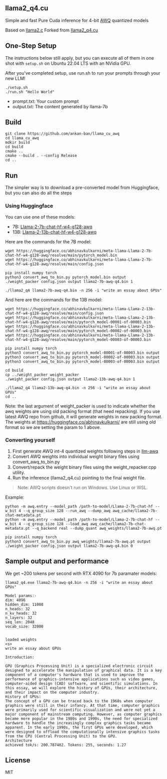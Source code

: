 ## llama2_q4.cu

Simple and fast Pure Cuda inference for 4-bit [AWQ](https://github.com/mit-han-lab/llm-awq) quantized models

Based on [llama2.c](https://github.com/karpathy/llama2.c)
Forked from [llama2_q4.cu](https://github.com/ankan-ban/llama_cu_awq)

## One-Step Setup

The instructions below still apply, but you can execute all of them in one shot with `setup.sh` on Ubuntu 22.04 LTS with an NVidia GPU.

After you've completed setup, use run.sh to run your prompts through your new LLM!

```
./setup.sh
./run.sh "Hello World"
```

* prompt.txt: Your custom prompt
* output.txt: The content generated by llama-7b

## Build

```
git clone https://github.com/ankan-ban/llama_cu_awq
cd llama_cu_awq
mdkir build
cd build
cmake ..
cmake --build . --config Release
cd ..
```

## Run

The simpler way is to download a pre-converted model from Huggingface, but you can also do all the steps

### Using Huggingface

You can use one of these models:

* 7B: [Llama-2-7b-chat-hf-w4-g128-awq](https://huggingface.co/abhinavkulkarni/meta-llama-Llama-2-7b-chat-hf-w4-g128-awq)
* 13B: [Llama-2-13b-chat-hf-w4-g128-awq](https://huggingface.co/abhinavkulkarni/meta-llama-Llama-2-13b-chat-hf-w4-g128-awq)

Here are the commands for the 7B model:

```
wget https://huggingface.co/abhinavkulkarni/meta-llama-Llama-2-7b-chat-hf-w4-g128-awq/resolve/main/pytorch_model.bin
wget https://huggingface.co/abhinavkulkarni/meta-llama-Llama-2-7b-chat-hf-w4-g128-awq/resolve/main/config.json

pip install numpy torch
python3 convert_awq_to_bin.py pytorch_model.bin output
./weight_packer config.json output llama2-7b-awq-q4.bin 1

./llama2_q4 llama2-7b-awq-q4.bin -n 256 -i "write an essay about GPUs"
```

And here are the commands for the 13B model:

```
wget https://huggingface.co/abhinavkulkarni/meta-llama-Llama-2-13b-chat-hf-w4-g128-awq/resolve/main/config.json
wget https://huggingface.co/abhinavkulkarni/meta-llama-Llama-2-13b-chat-hf-w4-g128-awq/resolve/main/pytorch_model-00001-of-00003.bin
wget https://huggingface.co/abhinavkulkarni/meta-llama-Llama-2-13b-chat-hf-w4-g128-awq/resolve/main/pytorch_model-00002-of-00003.bin
wget https://huggingface.co/abhinavkulkarni/meta-llama-Llama-2-13b-chat-hf-w4-g128-awq/resolve/main/pytorch_model-00003-of-00003.bin

pip install numpy torch
python3 convert_awq_to_bin.py pytorch_model-00001-of-00003.bin output
python3 convert_awq_to_bin.py pytorch_model-00002-of-00003.bin output
python3 convert_awq_to_bin.py pytorch_model-00003-of-00003.bin output

cd build
cp ../weight_packer weight_packer
./weight_packer config.json output llama2-13b-awq-q4.bin 1

./llama2_q4 llama2-13b-awq-q4.bin -n 256 -i "write an essay about GPUs"
cd ..
```
Note: the last argument of weight_packer is used to indicate whether the awq weights are using old packing format (that need repacking). If you use latest AWQ repo from github, it will generate weights in new packing format. The weights at https://huggingface.co/abhinavkulkarni/ are still using old format so we are setting the param to 1 above.


### Converting yourself

1. First generate AWQ int-4 quantized weights following steps in [llm-awq](https://github.com/mit-han-lab/llm-awq)
2. Convert AWQ weights into individual weight binary files using convert_awq_to_bin.py
3. Convert/repack the weight binary files using the weight_repacker.cpp utility.
4. Run the inference (llama2_q4.cu) pointing to the final weight file.

> Note: AWQ scripts doesn't run on Windows. Use Linux or WSL.

Example:

```
python -m awq.entry --model_path /path-to-model/Llama-2-7b-chat-hf --w_bit 4 --q_group_size 128 --run_awq --dump_awq awq_cache/llama2-7b-chat-metadata.pt
python -m awq.entry --model_path /path-to-model/Llama-2-7b-chat-hf --w_bit 4 --q_group_size 128 --load_awq awq_cache/llama2-7b-chat-metadata.pt --q_backend real --dump_quant awq_weights/llama2-7b-awq.pt

pip install numpy torch
python3 convert_awq_to_bin.py awq_weights/llama2-7b-awq.pt output
./weight_packer config.json output llama2-7b-awq-q4.bin 0
```


## Sample output and performance

We get ~200 tokens per second with RTX 4090 for 7b paramater models:

```
llama2_q4.exe llama2-7b-awq-q4.bin -n 256 -i "write an essay about GPUs"

Model params:-
dim: 4096
hidden_dim: 11008
n_heads: 32
n_kv_heads: 32
n_layers: 32
seq_len: 2048
vocab_size: 32000


loaded weights
<s>
write an essay about GPUs

Introduction:

GPU (Graphics Processing Unit) is a specialized electronic circuit designed to accelerate the manipulation of graphical data. It is a key component of a computer's hardware that is used to improve the performance of graphics-intensive applications such as video games, computer-aided design (CAD) software, and scientific simulations. In this essay, we will explore the history of GPUs, their architecture, and their impact on the computer industry.
History of GPUs:
The concept of a GPU can be traced back to the 1960s when computer graphics were still in their infancy. At that time, computer graphics were primarily used for scientific visualization and were not yet a major component of mainstream computing. However, as computer graphics became more popular in the 1980s and 1990s, the need for specialized hardware to handle the increasingly complex graphics tasks became apparent. In the early 1990s, the first GPUs were developed, which were designed to offload the computationally intensive graphics tasks from the CPU (Central Processing Unit) to the GPU.
Architecture
achieved tok/s: 200.787402. Tokens: 255, seconds: 1.27
```

## License

MIT
